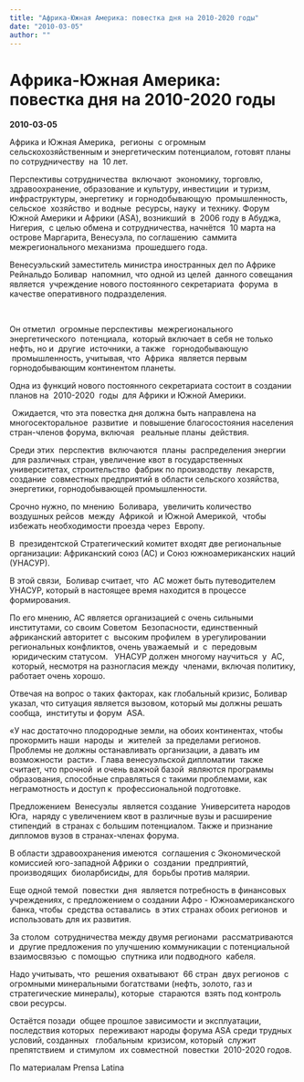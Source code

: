 ```yaml
---
title: "Африка-Южная Америка: повестка дня на 2010-2020 годы"
date: "2010-03-05"
author: ""
---
```


# Африка-Южная Америка: повестка дня на 2010-2020 годы

**2010-03-05** 

Африка и Южная Америка,  регионы  с огромным сельскохозяйственным и энергетическим потенциалом, готовят планы по сотрудничеству  на  10 лет.  



 Перспективы сотрудничества  включают  экономику, торговлю, здравоохранение, образование и культуру, инвестиции  и туризм, инфраструктуры, энергетику  и горнодобывающую  промышленность,  сельское  хозяйство  и водные  ресурсы, науку  и технику. Форум Южной Америки и Африки (ASA), возникший  в  2006 году в Абуджа, Нигерия,  с целью обмена и сотрудничества, начнётся  10 марта на острове Маргарита, Венесуэла, по соглашению  саммита  межрегионального механизма  прошедшего года. 



Венесуэльский заместитель министра иностранных дел по Африке Рейнальдо Боливар  напомнил, что одной из целей  данного совещания  является  учреждение нового постоянного секретариата  форума  в  качестве оперативного подразделения. 

 

Он отметил  огромные перспективы  межрегионального энергетического  потенциала,  который включает в себя не только нефть, но и  другие  источники, а также   горнодобывающую  промышленность, учитывая, что  Африка  является первым горнодобывающим континентом планеты.  



Одна из функций нового постоянного секретариата состоит в создании  планов на  2010-2020  годы  для Африки и Южной Америки.  



 Ожидается, что эта повестка дня должна быть направлена на многосекторальное  развитие  и повышение благосостояния населения стран-членов форума, включая   реальные планы  действия. 



Среди этих  перспектив  включаются  планы  распределения энергии  для различных стран, увеличение квот в государственных университетах, строительство  фабрик по производству  лекарств, создание  совместных предприятий в области сельского хозяйства, энергетики, горнодобывающей промышленности.  



Срочно нужно, по мнению  Боливара,  увеличить количество воздушных рейсов  между  Африкой  и Южной Америкой,  чтобы избежать необходимости проезда через  Европу.  



В  президентской Стратегический комитет входят две региональные организации: Африканский союз (АС) и Союз южноамериканских наций (УНАСУР).  



В этой связи,  Боливар считает, что  АС может быть путеводителем УНАСУР, который в настоящее время находится в процессе формирования.  



По его мнению, АС является организацией с очень сильными институтами, со своим Советом  Безопасности, единственный африканский авторитет с  высоким профилем  в урегулировании региональных конфликтов, очень уважаемый  и  с  передовым  юридическим статусом.   УНАСУР должен многому научиться  у  АС,  который, несмотря на разногласия между  членами, включая политику, работает очень хорошо. 



Отвечая на вопрос о таких факторах, как глобальный кризис, Боливар указал, что ситуация является вызовом, который мы должны решать сообща,  институты и форум  ASA. 



«У нас достаточно плодородные земли, на обоих континентах, чтобы прокормить наши  народы  и  жителей  за пределами регионов.  Проблемы не должны останавливать организации, а давать им возможности  расти».  Глава венесуэльской дипломатии  также считает, что прочной  и очень важной базой  являются программы  образования, способные справляться с такими проблемами, как неграмотность и доступ к  профессиональной подготовке. 



Предложением  Венесуэлы  является создание  Университета народов Юга,  наряду с увеличением квот в различные вузы и расширение  стипендий  в странах с большим потенциалом. Также и признание  дипломов вузов в странах-членах форума. 



В области здравоохранения имеются  соглашения с Экономической  комиссией юго-западной Африки о  создании  предприятий, производящих  биоларбисиды, для  борьбы против малярии. 



Еще одной темой  повестки  дня  является потребность в финансовых учреждениях, с предложением о создании Афро - Южноамериканского  банка, чтобы  средства оставались  в этих странах обоих регионов  и использовать для их развития. 



За столом  сотрудничества между двумя регионами  рассматриваются и  другие предложения по улучшению коммуникации с потенциальной взаимосвязью  с помощью  спутника или подводного  кабеля. 



Надо учитывать, что  решения охватывают  66 стран  двух регионов  с огромными минеральными богатствами (нефть, золото, газ и стратегические минералы), которые  стараются  взять под контроль свои ресурсы. 



Остаётся позади  общее прошлое зависимости и эксплуатации, последствия которых  переживают народы форума ASA среди трудных условий, созданных   глобальным  кризисом, который  служит препятствием  и стимулом  их совместной  повестки  2010-2020 годов.

По материалам Prensa Latina